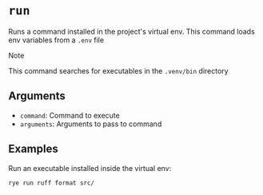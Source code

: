 # `run`

Runs a command installed in the project's virtual env. This command loads env variables from a `.env` file

> [!NOTE]
> This command searches for executables in the `.venv/bin` directory

## Arguments

- `command`: Command to execute
- `arguments`: Arguments to pass to command

## Examples

Run an executable installed inside the virtual env:

```bash
rye run ruff format src/
```
